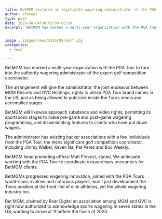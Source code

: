 ```yaml
---
title: BetMGM declared as legitimate wagering administrator of the PGA Tour
author: xforeal 
type: post
date: 2020-08-04T00:00:00+00:00
excerpt: 'BetMGM has marked a multi-year organization with the PGA Tour to turn into the authority wagering administrator of the expert golf competition organiser '


image : images/news/2020/08/Golf.jpg
categories:
  - news

---
```

BetMGM has marked a multi-year organization with the PGA Tour to turn into the authority wagering administrator of the expert golf competition coordinator. 

The arrangement will give the administrator, the joint endeavor between MGM Resorts and GVC Holdings, rights to utilize PGA Tour brand names in the US, just as being allowed to publicize inside the Tours media and accomplice stages. 

BetMGM will likewise approach substance and video rights, permitting its sportsbook stages to make pre-game and post-game wagering programming, and disseminating features to clients who have put down wagers. 

The administrator has existing backer associations with a few individuals from the PGA Tour, the mens significant golf competition coordinator, including Jimmy Walker, Keven Na, Pat Perez and Boo Weekly. 

BetMGM head promoting official Matt Prevost, stated, We anticipate working with the PGA Tour to coordinate extraordinary encounters for BetMGM clients. 

BetMGMs progressed wagering innovation, joined with the PGA Tours world-class rivalries and notorious players, won&#8217;t just development the Tours position at the front line of elite athletics, yet the whole wagering industry too. 

Bet MGM, claimed by Roar Digital an association among MGM and GVC is right now authorized to acknowledge sports wagering in seven states in the US, wanting to arrive at 11 before the finish of 2020.